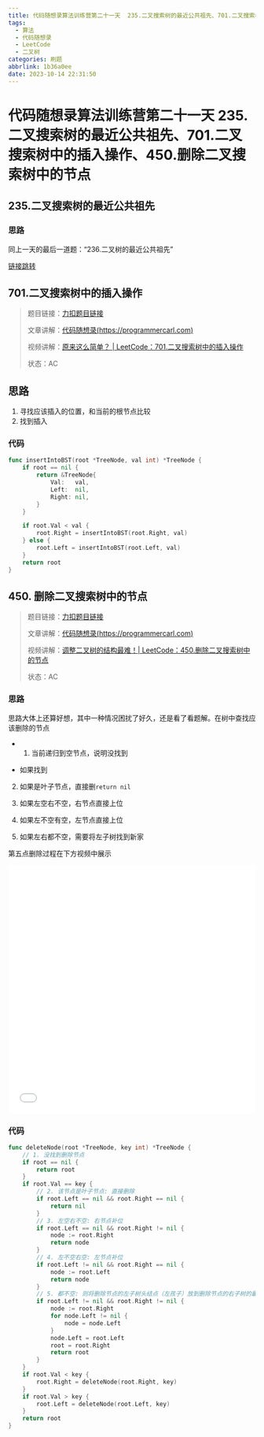 ```yaml
---
title: 代码随想录算法训练营第二十一天  235.二叉搜索树的最近公共祖先、701.二叉搜索树中的插入操作、450.删除二叉搜索树中的节点
tags:
  - 算法
  - 代码随想录
  - LeetCode
  - 二叉树
categories: 刷题
abbrlink: 1b36a0ee
date: 2023-10-14 22:31:50
---
```


# 代码随想录算法训练营第二十一天  235.二叉搜索树的最近公共祖先、701.二叉搜索树中的插入操作、450.删除二叉搜索树中的节点

## 235.二叉搜索树的最近公共祖先

>   

### 思路

同上一天的最后一道题：“236.二叉树的最近公共祖先”

[链接跳转](https://promisewang.github.io/post/80a9e5fb.html#236-%E4%BA%8C%E5%8F%89%E6%A0%91%E7%9A%84%E6%9C%80%E8%BF%91%E5%85%AC%E5%85%B1%E7%A5%96%E5%85%88)

## 701.二叉搜索树中的插入操作

>   题目链接：[力扣题目链接](https://leetcode.cn/problems/insert-into-a-binary-search-tree/)
>
>   文章讲解：[代码随想录(https://programmercarl.com)](https://programmercarl.com/0701.%E4%BA%8C%E5%8F%89%E6%90%9C%E7%B4%A2%E6%A0%91%E4%B8%AD%E7%9A%84%E6%8F%92%E5%85%A5%E6%93%8D%E4%BD%9C.html)
>
>   视频讲解：[原来这么简单？ | LeetCode：701.二叉搜索树中的插入操作](https://www.bilibili.com/video/BV1Et4y1c78Y?share_source=copy_web)
>
>   状态：AC

## 思路

1.   寻找应该插入的位置，和当前的根节点比较
2.   找到插入

### 代码

``` go
func insertIntoBST(root *TreeNode, val int) *TreeNode {
	if root == nil {
		return &TreeNode{
			Val:   val,
			Left:  nil,
			Right: nil,
		}
	}

	if root.Val < val {
		root.Right = insertIntoBST(root.Right, val)
	} else {
		root.Left = insertIntoBST(root.Left, val)
	}
	return root
}
```

## 450. 删除二叉搜索树中的节点

>   题目链接：[力扣题目链接](https://leetcode.cn/problems/delete-node-in-a-bst/)
>
>   文章讲解：[代码随想录(https://programmercarl.com)](https://programmercarl.com/0450.%E5%88%A0%E9%99%A4%E4%BA%8C%E5%8F%89%E6%90%9C%E7%B4%A2%E6%A0%91%E4%B8%AD%E7%9A%84%E8%8A%82%E7%82%B9.html)
>
>   视频讲解：[调整二叉树的结构最难！| LeetCode：450.删除二叉搜索树中的节点](https://www.bilibili.com/video/BV1tP41177us?share_source=copy_web)
>
>   状态：AC

### 思路

思路大体上还算好想，其中一种情况困扰了好久，还是看了看题解。在树中查找应该删除的节点

-   1.   当前递归到空节点，说明没找到

-   如果找到

2.   如果是叶子节点，直接删`return nil`

3.   如果左空右不空，右节点直接上位

4.   如果左不空有空，左节点直接上位

5.   如果左右都不空，需要将左子树找到新家

第五点删除过程在下方视频中展示

<div style="position: relative; width: 100%; height: 0;padding-bottom: 100%;"><iframe 
src="../images/day21/二叉排序树删除元素.mp4" scrolling="no" border="0" 
frameborder="no" framespacing="0" allowfullscreen="true" style="position: absolute; width: 100%; 
height: 100%; left: 0; top: 0;"> </iframe></div>

### 代码

``` go
func deleteNode(root *TreeNode, key int) *TreeNode {
	// 1. 没找到删除节点
	if root == nil {
		return root
	}
	if root.Val == key {
		// 2. 该节点是叶子节点: 直接删除
		if root.Left == nil && root.Right == nil {
			return nil
		}
		// 3. 左空右不空: 右节点补位
		if root.Left == nil && root.Right != nil {
			node := root.Right
			return node
		}
		// 4. 左不空右空: 左节点补位
		if root.Left != nil && root.Right == nil {
			node := root.Left
			return node
		}
		// 5. 都不空: 则将删除节点的左子树头结点（左孩子）放到删除节点的右子树的最左面节点的左孩子上，返回删除节点右孩子为新的根节点。
		if root.Left != nil && root.Right != nil {
			node := root.Right
			for node.Left != nil {
				node = node.Left
			}
			node.Left = root.Left
			root = root.Right
			return root
		}
	}
	if root.Val < key {
		root.Right = deleteNode(root.Right, key)
	}
	if root.Val > key {
		root.Left = deleteNode(root.Left, key)
	}
	return root
}
```

